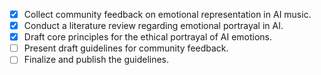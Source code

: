 - [x] Collect community feedback on emotional representation in AI music.
- [x] Conduct a literature review regarding emotional portrayal in AI.
- [x] Draft core principles for the ethical portrayal of AI emotions.
- [ ] Present draft guidelines for community feedback.
- [ ] Finalize and publish the guidelines.